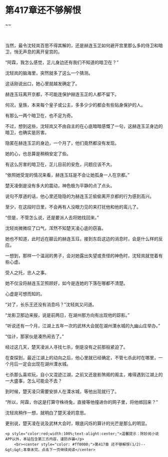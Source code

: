 # 第417章还不够解恨
~~
    	    <p name="pagetop" href="javascript:void(0);" onclick="return false" style="line-height: 35px;padding: 10px;color: #333;"> </p><p>当然，最令沈轻岚百思不得其解的，还是赫连玉芷如何避开宫里那么多的侍卫和暗卫，悄无声息的离开皇宫的。</p><p>“阿霖，我怎么感觉，芷儿身边还有我们不知道的暗卫在？”</p><p>沈轻岚的脑海里，突然就多了这么一个猜测。</p><p>这话刚说出口，她心里就越发确定了。</p><p>赫连玉珏离开京都，不可能连保护赫连玉芷的人都不留下。</p><p>何况，皇族，本来每个皇子或公主，多多少少的都会有些贴身保护的人。</p><p>有那么一两个暗卫在，也不足为奇。</p><p>不过，想到这些，沈轻岚又不由自主的在心底暗暗感慨了一句，这赫连玉芷身边的暗卫，也确实是厉害。</p><p>隐匿在赫连玉芷的身边，一个月了，他们竟然都没有发现。</p><p>她的心，也总算是稍稍安定了些。</p><p>有这么厉害的暗卫在，芷儿目前的安危，问题应该不大。</p><p>“依照她受宠的情况来看，赫连玉珏是不会让她孤身一人在京都。”</p><p>楚天凌倒是没有多大的震动，神色极为平静的点了点头。</p><p>说句不厚道的话，他心里还隐隐的为赫连玉芷偷偷离开京都的行为感到高兴。</p><p>至少，在这段时日里，不会再有人没眼力见的来打扰他和他的鸾儿了。</p><p>“但是，不管怎么说，还是要派人去将她找回来。”</p><p>沈轻岚微微叹了口气，浑然不知楚天凌心底的窃喜。</p><p>她也不知道，此时远在郦云的赫连玉珏，接到东启这边的消息时，会是什么样的反应。</p><p>一想到，那样一个温润的男子，会对她露出失望或责怪的神色时，沈轻岚就觉着有些心虚。</p><p>受人之托，忠人之事。</p><p>她不仅没将赫连玉芷照顾好，如今是连她的下落在哪都不清楚。</p><p>心虚是可想而知的。</p><p>“对了，长乐王还没有消息吗？”沈轻岚又问道。</p><p>“龙影卫那边来报，说是前两日，在湖州那方向有出现他的踪影。”</p><p>“听说还有一个月，江湖上五年一次的武林大会就在湖州溧水城的九幽山庄举办。”</p><p>“估计，那家伙是凑热闹去了。”</p><p>经过这几天，楚天凌派人寻找七杀，倒是没有之前那般紧迫了。</p><p>在查探到，最近江湖上的动向之后，他心里就已经确定，不管七杀此时在哪里，一个月后一定会出现在湖州溧水城。</p><p>七杀那么喜欢玩，自小又混迹江湖，之前又还是影煞阁的阁主，难得遇到江湖上的一大盛事，怎么可能会不去？</p><p>到时候，楚天凌只需要安排人在溧水城，等他出现就行了。</p><p>“所以，阿霖，你这是打算守株待兔，直接等他撞进你的网子里，将他绑回来？”</p><p>沈轻岚稍作一想，就明白了楚天凌的意思。</p><p>更别说，楚天凌在说及武林大会时，眼底闪烁的算计的光芒是那么的明显。</p>
    	
   	<p style="color:red;width:100%;text-alight:center;">温馨提示：除妙阅小说APP以外，本站包含第三方内容，谨防诈骗</p>
    	<br><center style="color: #ff0000;">第417章 还不够解恨(1/2)--&gt;&gt;本章未完，点击下一页继续阅读</center>
    	